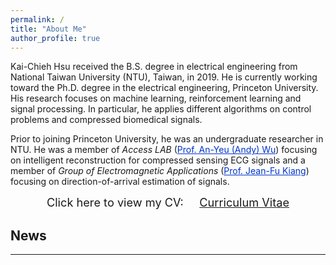```yaml
---
permalink: /
title: "About Me"
author_profile: true
---
```


Kai-Chieh Hsu received the B.S. degree in electrical engineering from National Taiwan University (NTU), Taiwan, in 2019.
He is currently working toward the Ph.D. degree in the electrical engineering, Princeton University.
His research focuses on machine learning, reinforcement learning and signal processing.
In particular, he applies different algorithms on control problems and compressed biomedical signals.

Prior to joining Princeton University, he was an undergraduate researcher in NTU.
He was a member of *Access LAB* (<a href="http://access.ee.ntu.edu.tw/" style="color: rgb(0,51,204)">Prof. An-Yeu (Andy) Wu</a>) focusing on intelligent reconstruction for compressed sensing ECG signals and a member of *Group of Electromagnetic Applications* (<a href="http://cc.ee.ntu.edu.tw/~jfkiang/" style="color: rgb(0,51,204)">Prof. Jean-Fu Kiang</a>) focusing on direction-of-arrival estimation of signals.

<center>
	<span style="font-size: 130%;">
		Click here to view my CV: &nbsp;&nbsp;&nbsp;
	</span> 
	<a href="/files/CV.pdf" target="_blank" class="btn btn-info">
		<span style="font-size: 130%;">
			Curriculum Vitae
		</span>
	</a>
</center>


## News
---

